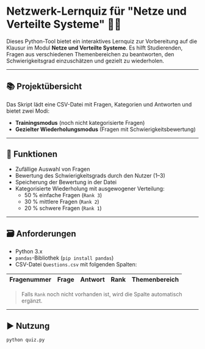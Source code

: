 # Netzwerk-Lernquiz für "Netze und Verteilte Systeme" 🧠🌐

Dieses Python-Tool bietet ein interaktives Lernquiz zur Vorbereitung auf die Klausur im Modul **Netze und Verteilte Systeme**. Es hilft Studierenden, Fragen aus verschiedenen Themenbereichen zu beantworten, den Schwierigkeitsgrad einzuschätzen und gezielt zu wiederholen.

---

## 📚 Projektübersicht

Das Skript lädt eine CSV-Datei mit Fragen, Kategorien und Antworten und bietet zwei Modi:

- **Trainingsmodus** (noch nicht kategorisierte Fragen)
- **Gezielter Wiederholungsmodus** (Fragen mit Schwierigkeitsbewertung)

---

## 🧩 Funktionen

- Zufällige Auswahl von Fragen
- Bewertung des Schwierigkeitsgrads durch den Nutzer (1–3)
- Speicherung der Bewertung in der Datei
- Kategorisierte Wiederholung mit ausgewogener Verteilung:
  - 50 % einfache Fragen (`Rank 3`)
  - 30 % mittlere Fragen (`Rank 2`)
  - 20 % schwere Fragen (`Rank 1`)

---

## 🗃️ Anforderungen

- Python 3.x
- `pandas`-Bibliothek (`pip install pandas`)
- CSV-Datei `Questions.csv` mit folgenden Spalten:

| Fragenummer | Frage | Antwort | Rank | Themenbereich |
|-------------|-------|---------|------|----------------|

> Falls `Rank` noch nicht vorhanden ist, wird die Spalte automatisch ergänzt.

---

## ▶️ Nutzung

```bash
python quiz.py
